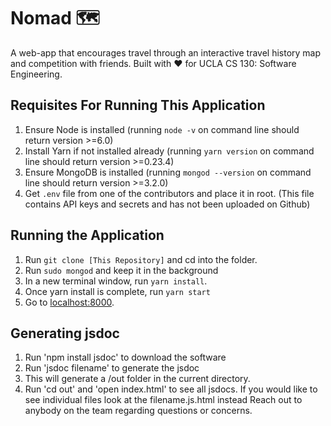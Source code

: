 # Nomad 🗺

A web-app that encourages travel through an interactive travel history map and competition with friends. Built with :heart: for UCLA CS 130: Software Engineering.

## Requisites For Running This Application
1. Ensure Node is installed (running `node -v` on command line should return version >=6.0)
2. Install Yarn if not installed already (running `yarn version` on command line should return version >=0.23.4)
3. Ensure MongoDB is installed (running `mongod --version` on command line should return version >=3.2.0)
4. Get `.env` file from one of the contributors and place it in root. (This file contains API keys and secrets and has not been uploaded on Github)

## Running the Application
1. Run `git clone [This Repository]` and cd into the folder. 
2. Run `sudo mongod` and keep it in the background
3. In a new terminal window, run `yarn install`.
4. Once yarn install is complete, run `yarn start`
5. Go to [localhost:8000](localhost:8000).

## Generating jsdoc 
1. Run 'npm install jsdoc' to download the software
2. Run 'jsdoc filename' to generate the jsdoc
3. This will generate a /out folder in the current directory.
4. Run 'cd out' and 'open index.html' to see all jsdocs. If you would like to see individual files look at the filename.js.html instead
Reach out to anybody on the team regarding questions or concerns.